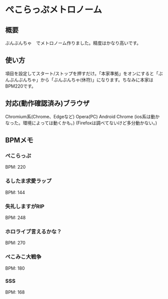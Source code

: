 # ぺこらっぷメトロノーム
## 概要
ぶんぶんちゃ　でメトロノーム作りました。精度はかなり高いです。

## 使い方
項目を設定してスタート/ストップを押すだけ。「本家準拠」をオンにすると「ぶんぶんぶんちゃ」から「ぶんぶんちゃ(休符)」になります。ちなみに本家はBPM220です。

## 対応(動作確認済み)ブラウザ
Chromium系(Chrome、Edgeなど)
Opera(PC)
Android Chrome
(ios系は動かなった。環境によっては動くかも。)
(Firefoxは調べてないけど多分動かない。)

## BPMメモ
### ぺこらっぷ
BPM: 220

### るしたま求愛ラップ
BPM: 144

### 失礼しますがRIP
BPM: 248

### ホロライブ言えるかな？
BPM: 270

### ぺこみこ大戦争
BPM: 180

### SSS
BPM: 168
